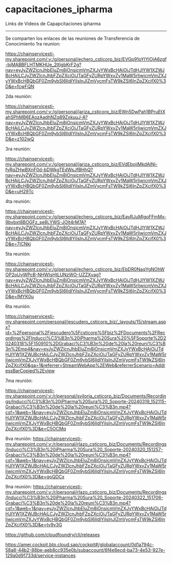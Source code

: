 # capacitaciones_ipharma
Links de Videos de Capapcitaciones ipharma 
********************************************
Se comparten los enlaces de las reuniones de Transferencia de Conocimiento
1ra reunion: 

https://chainservicesti-my.sharepoint.com/:v:/g/personal/echero_csticorp_biz/EVGp91oYIYlOjA6zgf-bjMABBFLHTMKHUe_2ItlgbKrF2g?nav=eyJyZWZlcnJhbEluZm8iOnsicmVmZXJyYWxBcHAiOiJTdHJlYW1XZWJBcHAiLCJyZWZlcnJhbFZpZXciOiJTaGFyZURpYWxvZy1MaW5rIiwicmVmZXJyYWxBcHBQbGF0Zm9ybSI6IldlYiIsInJlZmVycmFsTW9kZSI6InZpZXcifX0%3D&e=fcwFQN

2da reunión:

https://chainservicesti-my.sharepoint.com/:v:/g/personal/jariza_csticorp_biz/EWn5DwPah1BPruEtXahSPhMB6EAozAadhNZq89ZxkuuJ-A?nav=eyJyZWZlcnJhbEluZm8iOnsicmVmZXJyYWxBcHAiOiJTdHJlYW1XZWJBcHAiLCJyZWZlcnJhbFZpZXciOiJTaGFyZURpYWxvZy1MaW5rIiwicmVmZXJyYWxBcHBQbGF0Zm9ybSI6IldlYiIsInJlZmVycmFsTW9kZSI6InZpZXcifX0%3D&e=z102wQ

3ra reunión:

https://chainservicesti-my.sharepoint.com/:v:/g/personal/jariza_csticorp_biz/EVdEbojiMkdAlNj-fyRqZHwBXnF0d-bDWkgTEdWsJfBHhQ?nav=eyJyZWZlcnJhbEluZm8iOnsicmVmZXJyYWxBcHAiOiJTdHJlYW1XZWJBcHAiLCJyZWZlcnJhbFZpZXciOiJTaGFyZURpYWxvZy1MaW5rIiwicmVmZXJyYWxBcHBQbGF0Zm9ybSI6IldlYiIsInJlZmVycmFsTW9kZSI6InZpZXcifX0%3D&e=uH29Tc

4ta reunión:

https://chainservicesti-my.sharepoint.com/:v:/g/personal/echero_csticorp_biz/EayRJuMlgoFFmMx-9bvbxt8BOGFz_se8LYWS-JOlt4rM7A?nav=eyJyZWZlcnJhbEluZm8iOnsicmVmZXJyYWxBcHAiOiJTdHJlYW1XZWJBcHAiLCJyZWZlcnJhbFZpZXciOiJTaGFyZURpYWxvZy1MaW5rIiwicmVmZXJyYWxBcHBQbGF0Zm9ybSI6IldlYiIsInJlZmVycmFsTW9kZSI6InZpZXcifX0%3D&e=7jCNkj

5ta reunión:

https://chainservicesti-my.sharepoint.com/:v:/g/personal/echero_csticorp_biz/EbDR0NaqYgNOhWOP2oUvWPcB-NHWIsHtLUNzWO-UZZXvag?nav=eyJyZWZlcnJhbEluZm8iOnsicmVmZXJyYWxBcHAiOiJTdHJlYW1XZWJBcHAiLCJyZWZlcnJhbFZpZXciOiJTaGFyZURpYWxvZy1MaW5rIiwicmVmZXJyYWxBcHBQbGF0Zm9ybSI6IldlYiIsInJlZmVycmFsTW9kZSI6InZpZXcifX0%3D&e=lMYK0u

6ta reunión:

https://chainservicesti-my.sharepoint.com/personal/jescudero_csticorp_biz/_layouts/15/stream.aspx?id=%2Fpersonal%2Fjescudero%5Fcsticorp%5Fbiz%2FDocuments%2FRecordings%2FInducci%C3%B3n%20iPharma%20Sura%20%5FSoporte%2D20240318%5F150910%2DGrabaci%C3%B3n%20de%20la%20reuni%C3%B3n%2Emp4&nav=eyJyZWZlcnJhbEluZm8iOnsicmVmZXJyYWxBcHAiOiJTdHJlYW1XZWJBcHAiLCJyZWZlcnJhbFZpZXciOiJTaGFyZURpYWxvZy1MaW5rIiwicmVmZXJyYWxBcHBQbGF0Zm9ybSI6IldlYiIsInJlZmVycmFsTW9kZSI6InZpZXcifX0&ga=1&referrer=StreamWebApp%2EWeb&referrerScenario=AddressBarCopied%2Eview

7ma reunión:

https://chainservicesti-my.sharepoint.com/:v:/r/personal/sviloria_csticorp_biz/Documents/Recordings/Inducci%C3%B3n%20iPharma%20Sura%20_Soporte-20240319_152115-Grabaci%C3%B3n%20de%20la%20reuni%C3%B3n.mp4?csf=1&web=1&nav=eyJyZWZlcnJhbEluZm8iOnsicmVmZXJyYWxBcHAiOiJTdHJlYW1XZWJBcHAiLCJyZWZlcnJhbFZpZXciOiJTaGFyZURpYWxvZy1MaW5rIiwicmVmZXJyYWxBcHBQbGF0Zm9ybSI6IldlYiIsInJlZmVycmFsTW9kZSI6InZpZXcifX0%3D&e=C5OCMq

8va reunión:
https://chainservicesti-my.sharepoint.com/:v:/r/personal/rlazo_csticorp_biz/Documents/Recordings/Inducci%C3%B3n%20iPharma%20Sura%20_Soporte-20240320_151257-Grabaci%C3%B3n%20de%20la%20reuni%C3%B3n.mp4?csf=1&web=1&nav=eyJyZWZlcnJhbEluZm8iOnsicmVmZXJyYWxBcHAiOiJTdHJlYW1XZWJBcHAiLCJyZWZlcnJhbFZpZXciOiJTaGFyZURpYWxvZy1MaW5rIiwicmVmZXJyYWxBcHBQbGF0Zm9ybSI6IldlYiIsInJlZmVycmFsTW9kZSI6InZpZXcifX0%3D&e=qoQDCx

9na reunión:
https://chainservicesti-my.sharepoint.com/:v:/r/personal/rlazo_csticorp_biz/Documents/Recordings/Inducci%C3%B3n%20iPharma%20Sura%20_Soporte-20240322_151706-Grabaci%C3%B3n%20de%20la%20reuni%C3%B3n.mp4?csf=1&web=1&nav=eyJyZWZlcnJhbEluZm8iOnsicmVmZXJyYWxBcHAiOiJTdHJlYW1XZWJBcHAiLCJyZWZlcnJhbFZpZXciOiJTaGFyZURpYWxvZy1MaW5rIiwicmVmZXJyYWxBcHBQbGF0Zm9ybSI6IldlYiIsInJlZmVycmFsTW9kZSI6InZpZXcifX0%3D&e=tv9v3G

https://github.com/cloudfoundry/cli/releases

https://amer.cockpit.btp.cloud.sap/cockpit#/globalaccount/0d1a794c-58a8-44b2-88be-aeb8cc935e0b/subaccount/6f4e8ecd-ba73-4e53-927e-129a0d91733d/service-instances
